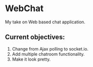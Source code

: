 # WebChat

My take on Web based chat application.  

## Current objectives:
1. Change from Ajax polling to socket.io.
2. Add multiple chatroom functionality.
3. Make it look pretty.
